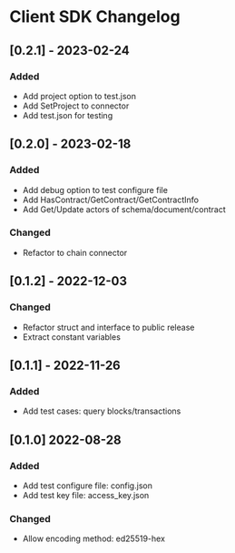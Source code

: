 # Client SDK Changelog

## [0.2.1] - 2023-02-24

### Added

- Add project option to test.json
- Add SetProject to connector
- Add test.json for testing

## [0.2.0] - 2023-02-18

### Added

- Add debug option to test configure file
- Add HasContract/GetContract/GetContractInfo
- Add Get/Update actors of schema/document/contract

### Changed

- Refactor to chain connector

## [0.1.2] - 2022-12-03

### Changed

- Refactor struct and interface to public release
- Extract constant variables

## [0.1.1] - 2022-11-26

### Added

- Add test cases: query blocks/transactions

## [0.1.0] 2022-08-28

### Added

- Add test configure file: config.json
- Add test key file: access_key.json

### Changed

- Allow encoding method: ed25519-hex